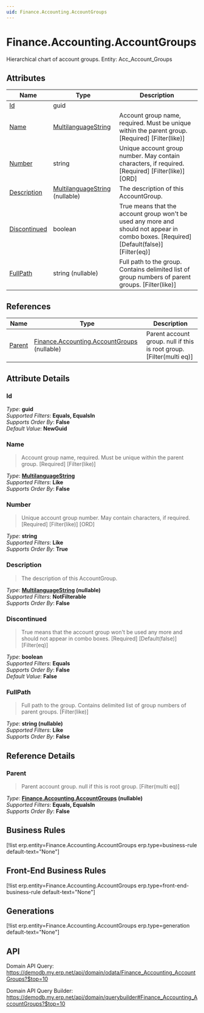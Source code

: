 ```yaml
---
uid: Finance.Accounting.AccountGroups
---
```

# Finance.Accounting.AccountGroups

Hierarchical chart of account groups. Entity: Acc_Account_Groups

## Attributes

| Name | Type | Description |
| ---- | ---- | --- |
| [Id](Finance.Accounting.AccountGroups.md#Id) | guid |  
| [Name](Finance.Accounting.AccountGroups.md#Name) | [MultilanguageString](../data-types.md#MultilanguageString) | Account group name, required. Must be unique within the parent group. [Required] [Filter(like)] 
| [Number](Finance.Accounting.AccountGroups.md#Number) | string | Unique account group number. May contain characters, if required. [Required] [Filter(like)] [ORD] 
| [Description](Finance.Accounting.AccountGroups.md#Description) | [MultilanguageString](../data-types.md#MultilanguageString) (nullable) | The description of this AccountGroup. 
| [Discontinued](Finance.Accounting.AccountGroups.md#Discontinued) | boolean | True means that the account group won't be used any more and should not appear in combo boxes. [Required] [Default(false)] [Filter(eq)] 
| [FullPath](Finance.Accounting.AccountGroups.md#FullPath) | string (nullable) | Full path to the group. Contains delimited list of group numbers of parent groups. [Filter(like)] 

## References

| Name | Type | Description |
| ---- | ---- | --- |
| [Parent](Finance.Accounting.AccountGroups.md#Parent) | [Finance.Accounting.AccountGroups](Finance.Accounting.AccountGroups.md) (nullable) | Parent account group. null if this is root group. [Filter(multi eq)] |


## Attribute Details

### Id

_Type_: **guid**  
_Supported Filters_: **Equals, EqualsIn**  
_Supports Order By_: **False**  
_Default Value_: **NewGuid**  

### Name

> Account group name, required. Must be unique within the parent group. [Required] [Filter(like)]

_Type_: **[MultilanguageString](../data-types.md#MultilanguageString)**  
_Supported Filters_: **Like**  
_Supports Order By_: **False**  

### Number

> Unique account group number. May contain characters, if required. [Required] [Filter(like)] [ORD]

_Type_: **string**  
_Supported Filters_: **Like**  
_Supports Order By_: **True**  

### Description

> The description of this AccountGroup.

_Type_: **[MultilanguageString](../data-types.md#MultilanguageString) (nullable)**  
_Supported Filters_: **NotFilterable**  
_Supports Order By_: **False**  

### Discontinued

> True means that the account group won't be used any more and should not appear in combo boxes. [Required] [Default(false)] [Filter(eq)]

_Type_: **boolean**  
_Supported Filters_: **Equals**  
_Supports Order By_: **False**  
_Default Value_: **False**  

### FullPath

> Full path to the group. Contains delimited list of group numbers of parent groups. [Filter(like)]

_Type_: **string (nullable)**  
_Supported Filters_: **Like**  
_Supports Order By_: **False**  


## Reference Details

### Parent

> Parent account group. null if this is root group. [Filter(multi eq)]

_Type_: **[Finance.Accounting.AccountGroups](Finance.Accounting.AccountGroups.md) (nullable)**  
_Supported Filters_: **Equals, EqualsIn**  
_Supports Order By_: **False**  



## Business Rules

[!list erp.entity=Finance.Accounting.AccountGroups erp.type=business-rule default-text="None"]

## Front-End Business Rules

[!list erp.entity=Finance.Accounting.AccountGroups erp.type=front-end-business-rule default-text="None"]

## Generations

[!list erp.entity=Finance.Accounting.AccountGroups erp.type=generation default-text="None"]

## API

Domain API Query:
<https://demodb.my.erp.net/api/domain/odata/Finance_Accounting_AccountGroups?$top=10>

Domain API Query Builder:
<https://demodb.my.erp.net/api/domain/querybuilder#Finance_Accounting_AccountGroups?$top=10>

